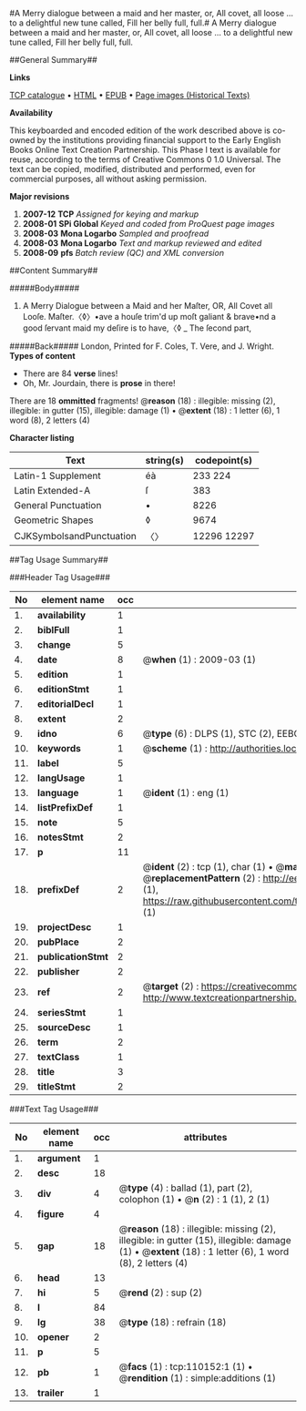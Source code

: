 #A Merry dialogue between a maid and her master, or, All covet, all loose ... to a delightful new tune called, Fill her belly full, full.#
A Merry dialogue between a maid and her master, or, All covet, all loose ... to a delightful new tune called, Fill her belly full, full.

##General Summary##

**Links**

[TCP catalogue](http://www.ota.ox.ac.uk/tcp/)  • 
[HTML](http://tei.it.ox.ac.uk/tcp/Texts-HTML/free/A50/A50709.html)  • 
[EPUB](http://tei.it.ox.ac.uk/tcp/Texts-EPUB/free/A50/A50709.epub) • 
[Page images (Historical Texts)](https://data.historicaltexts.jisc.ac.uk/view?pubId=eebo-27648070e&pageId=eebo-27648070e-110152-1)

**Availability**

This keyboarded and encoded edition of the
	       work described above is co-owned by the institutions
	       providing financial support to the Early English Books
	       Online Text Creation Partnership. This Phase I text is
	       available for reuse, according to the terms of Creative
	       Commons 0 1.0 Universal. The text can be copied,
	       modified, distributed and performed, even for
	       commercial purposes, all without asking permission.

**Major revisions**

1. __2007-12__ __TCP__ *Assigned for keying and markup*
1. __2008-01__ __SPi Global__ *Keyed and coded from ProQuest page images*
1. __2008-03__ __Mona Logarbo__ *Sampled and proofread*
1. __2008-03__ __Mona Logarbo__ *Text and markup reviewed and edited*
1. __2008-09__ __pfs__ *Batch review (QC) and XML conversion*

##Content Summary##

#####Body#####

1. A Merry Dialogue between a Maid and her Maſter, OR, All Covet all Looſe.
Maſter.〈◊〉•ave a houſe trim'd up moſt galiant & brave•nd a good ſervant maid my deſire is to have,〈◊
    _ The ſecond part,

#####Back#####
London, Printed for F. Coles, T. Vere, and J. Wright.
**Types of content**

  * There are 84 **verse** lines!
  * Oh, Mr. Jourdain, there is **prose** in there!

There are 18 **ommitted** fragments! 
 @__reason__ (18) : illegible: missing (2), illegible: in gutter (15), illegible: damage (1)  •  @__extent__ (18) : 1 letter (6), 1 word (8), 2 letters (4)

**Character listing**


|Text|string(s)|codepoint(s)|
|---|---|---|
|Latin-1 Supplement|éà|233 224|
|Latin Extended-A|ſ|383|
|General Punctuation|•|8226|
|Geometric Shapes|◊|9674|
|CJKSymbolsandPunctuation|〈〉|12296 12297|

##Tag Usage Summary##

###Header Tag Usage###

|No|element name|occ|attributes|
|---|---|---|---|
|1.|__availability__|1||
|2.|__biblFull__|1||
|3.|__change__|5||
|4.|__date__|8| @__when__ (1) : 2009-03 (1)|
|5.|__edition__|1||
|6.|__editionStmt__|1||
|7.|__editorialDecl__|1||
|8.|__extent__|2||
|9.|__idno__|6| @__type__ (6) : DLPS (1), STC (2), EEBO-CITATION (1), OCLC (1), VID (1)|
|10.|__keywords__|1| @__scheme__ (1) : http://authorities.loc.gov/ (1)|
|11.|__label__|5||
|12.|__langUsage__|1||
|13.|__language__|1| @__ident__ (1) : eng (1)|
|14.|__listPrefixDef__|1||
|15.|__note__|5||
|16.|__notesStmt__|2||
|17.|__p__|11||
|18.|__prefixDef__|2| @__ident__ (2) : tcp (1), char (1)  •  @__matchPattern__ (2) : ([0-9\-]+):([0-9IVX]+) (1), (.+) (1)  •  @__replacementPattern__ (2) : http://eebo.chadwyck.com/downloadtiff?vid=$1&page=$2 (1), https://raw.githubusercontent.com/textcreationpartnership/Texts/master/tcpchars.xml#$1 (1)|
|19.|__projectDesc__|1||
|20.|__pubPlace__|2||
|21.|__publicationStmt__|2||
|22.|__publisher__|2||
|23.|__ref__|2| @__target__ (2) : https://creativecommons.org/publicdomain/zero/1.0/ (1), http://www.textcreationpartnership.org/docs/. (1)|
|24.|__seriesStmt__|1||
|25.|__sourceDesc__|1||
|26.|__term__|2||
|27.|__textClass__|1||
|28.|__title__|3||
|29.|__titleStmt__|2||


###Text Tag Usage###

|No|element name|occ|attributes|
|---|---|---|---|
|1.|__argument__|1||
|2.|__desc__|18||
|3.|__div__|4| @__type__ (4) : ballad (1), part (2), colophon (1)  •  @__n__ (2) : 1 (1), 2 (1)|
|4.|__figure__|4||
|5.|__gap__|18| @__reason__ (18) : illegible: missing (2), illegible: in gutter (15), illegible: damage (1)  •  @__extent__ (18) : 1 letter (6), 1 word (8), 2 letters (4)|
|6.|__head__|13||
|7.|__hi__|5| @__rend__ (2) : sup (2)|
|8.|__l__|84||
|9.|__lg__|38| @__type__ (18) : refrain (18)|
|10.|__opener__|2||
|11.|__p__|5||
|12.|__pb__|1| @__facs__ (1) : tcp:110152:1 (1)  •  @__rendition__ (1) : simple:additions (1)|
|13.|__trailer__|1||
